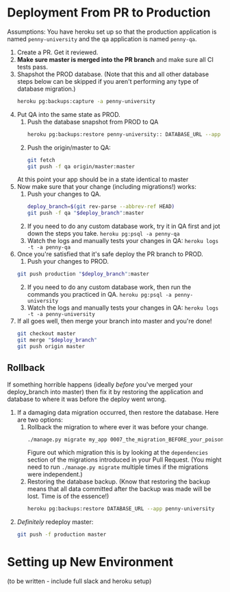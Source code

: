 # Deployment From PR to Production
Assumptions: You have heroku set up so that the production application is named `penny-university` and the qa application is named `penny-qa`.


1. Create a PR. Get it reviewed.
2. **Make sure master is merged into the PR branch** and make sure all CI tests pass.
3. Shapshot the PROD database. (Note that this and all other database steps below can be skipped if you aren't performing any type of database migration.)
    ```sh
    heroku pg:backups:capture -a penny-university
    ```
4. Put QA into the same state as PROD.
    1. Push the database snapshot from PROD to QA
        ```sh
        heroku pg:backups:restore penny-university:: DATABASE_URL --app penny-qa --confirm penny-qa
        ```
    2. Push the origin/master to QA:
        ```sh
        git fetch
        git push -f qa origin/master:master
        ```
    At this point your app should be in a state identical to master
5. Now make sure that your change (including migrations!) works:
    1. Push your changes to QA.
        ```sh
        deploy_branch=$(git rev-parse --abbrev-ref HEAD)
        git push -f qa "$deploy_branch":master
        ```
    2. If you need to do any custom database work, try it in QA first and jot down the steps you take. `heroku pg:psql -a penny-qa`
    3. Watch the logs and manually tests your changes in QA: `heroku logs -t -a penny-qa`
6. Once you're satisfied that it's safe deploy the PR branch to PROD.
    1. Push your changes to PROD.
    ```sh
    git push production "$deploy_branch":master
    ```
    2. If you need to do any custom database work, then run the commands you practiced in QA. `heroku pg:psql -a penny-university`
    3. Watch the logs and manually tests your changes in QA: `heroku logs -t -a penny-university`
7. If all goes well, then merge your branch into master and you're done!
    ```sh
    git checkout master
    git merge "$deploy_branch"
    git push origin master
    ```


## Rollback
If something horrible happens (ideally _before_ you've merged your deploy_branch into master) then fix it by restoring the application and database to where it was before the deploy went wrong.

1. If a damaging data migration occurred, then restore the database. Here are two options:
    1. Rollback the migration to where ever it was before your change.
        ```sh
        ./manage.py migrate my_app 0007_the_migration_BEFORE_your_poison_migration
        ```
        Figure out which migration this is by looking at the `dependencies` section of the migrations introduced in your Pull Request. (You might need to run `./manage.py migrate` multiple times if the migrations were independent.) 
    2. Restoring the database backup. (Know that restoring the backup means that all data committed after the backup was made will be lost. Time is of the essence!)  
        ```sh
        heroku pg:backups:restore DATABASE_URL --app penny-university
        ```
2. _Definitely_ redeploy master:
    ```sh
    git push -f production master
    ```




# Setting up New Environment
(to be written - include full slack and heroku setup)
